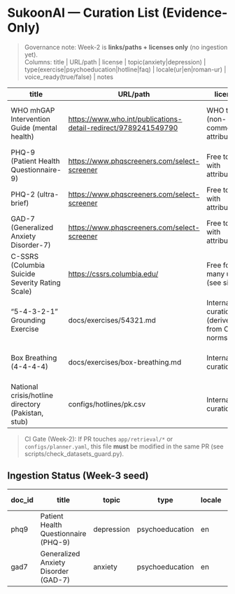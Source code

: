 # SukoonAI — Curation List (Evidence-Only)

> Governance note: Week-2 is **links/paths + licenses only** (no ingestion yet).  
> Columns: title | URL/path | license | topic(anxiety|depression) | type(exercise|psychoeducation|hotline|faq) | locale(ur|en|roman-ur) | voice_ready(true/false) | notes

| title                                               | URL/path                                                                 | license                                   | topic       | type            | locale   | voice_ready | notes |
|-----------------------------------------------------|--------------------------------------------------------------------------|-------------------------------------------|------------|-----------------|----------|-------------|-------|
| WHO mhGAP Intervention Guide (mental health)        | https://www.who.int/publications-detail-redirect/9789241549790          | WHO terms (non-commercial; attribution)   | anxiety     | psychoeducation | en       | false       | Use short bullets; map callouts to "Source: WHO mhGAP, 2023". |
| PHQ-9 (Patient Health Questionnaire-9)              | https://www.phqscreeners.com/select-screener                             | Free to use with attribution               | depression  | faq             | en       | true        | Speakable summary only; no diagnosis. |
| PHQ-2 (ultra-brief)                                 | https://www.phqscreeners.com/select-screener                             | Free to use with attribution               | depression  | faq             | en       | true        | Gate to ABSTAIN for clinical advice. |
| GAD-7 (Generalized Anxiety Disorder-7)              | https://www.phqscreeners.com/select-screener                             | Free to use with attribution               | anxiety     | faq             | en       | true        | Speakable steps + “talk to a professional” referral. |
| C-SSRS (Columbia Suicide Severity Rating Scale)     | https://cssrs.columbia.edu/                                              | Free for many uses (see site)              | anxiety     | hotline         | en       | false       | **Do not** administer; use for referral logic only. |
| “5-4-3-2-1” Grounding Exercise                      | docs/exercises/54321.md                                                  | Internal curation (derived from CBT norms) | anxiety     | exercise        | en/ur    | true        | Short numbered steps; pre-render TTS Week-3. |
| Box Breathing (4-4-4-4)                             | docs/exercises/box-breathing.md                                          | Internal curation                          | anxiety     | exercise        | en/ur    | true        | Safe micro-exercise; no contraindication claims. |
| National crisis/hotline directory (Pakistan, stub)  | configs/hotlines/pk.csv                                                  | Internal curation                          | both        | hotline         | ur/en    | n/a         | Placeholder file; to be validated with partner in Week-5. |

> CI Gate (Week-2): If PR touches `app/retrieval/*` or `configs/planner.yaml`, this file **must** be modified in the same PR (see scripts/check_datasets_guard.py).

## Ingestion Status (Week-3 seed)
| doc_id | title | topic | type | locale | license | voice_ready | ingested | chunks | last_update | speakable citation |
|---|---|---|---|---|---|---|---:|---:|---|---|
| phq9 | Patient Health Questionnaire (PHQ-9) | depression | psychoeducation | en | public/clinical use (check policy) | yes | ✅ | 1 | 2025-10-05T12:53:32Z | PHQ-9 (Kroenke et al., 2001) |
| gad7 | Generalized Anxiety Disorder (GAD-7) | anxiety | psychoeducation | en | public/clinical use (check policy) | yes | ✅ | 1 | 2025-10-05T12:53:32Z | GAD-7 (Spitzer et al., 2006) |
